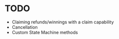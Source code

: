 # TODO

* Claiming refunds/winnings with a claim capability
* Cancellation
* Custom State Machine methods
